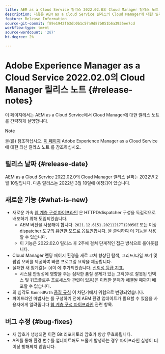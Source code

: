 ```yaml
---
title: AEM as a Cloud Service 릴리스 2022.02.0의 Cloud Manager 릴리스 노트
description: 다음은 AEM as a Cloud Service 릴리스의 Cloud Manager에 대한 릴리스 2022.02.0.
feature: Release Information
source-git-commit: f89e1942f63db0b1c57a9d87b051b6a3935ee7cd
workflow-type: tm+mt
source-wordcount: '287'
ht-degree: 2%

---
```



# Adobe Experience Manager as a Cloud Service 2022.02.0의 Cloud Manager 릴리스 노트 {#release-notes}

이 페이지에서는 AEM as a Cloud Service에서 Cloud Manager에 대한 릴리스 노트를 간략하게 설명합니다.

>[!NOTE]
>
>을(를) 참조하십시오. [이 페이지](/help/release-notes/release-notes-cloud/release-notes-current.md) Adobe Experience Manager as a Cloud Service에 대한 최신 릴리스 노트 를 참조하십시오.

## 릴리스 날짜 {#release-date}

AEM as a Cloud Service 2022.02.0의 Cloud Manager 릴리스 날짜는 2022년 2월 10일입니다. 다음 릴리스는 2022년 3월 10일에 예정되어 있습니다.

## 새로운 기능 {#what-is-new}

* 새로운 가속 [웹 계층 구성 파이프라인](/help/implementing/cloud-manager/configuring-pipelines/introduction-ci-cd-pipelines.md#web-tier-config-pipelines) 은 HTTPD/dispatcher 구성을 독점적으로 배포하기 위해 도입되었습니다.
   * AEM 버전을 사용해야 합니다. `2021.12.6151.20211217T120950Z` 또는 이상 [dispatcher 도구의 유연한 모드로 옵트인합니다.](/help/implementing/dispatcher/disp-overview.md#validation-debug) 을 클릭하여 이 기능을 사용할 수 있습니다.
   * 이 기능은 2022.02.0 릴리스 후 2주에 걸쳐 단계적인 접근 방식으로 롤아웃됩니다.
* Cloud Manager 랜딩 페이지 환경을 새로 고쳐 향상된 탐색, 그리드/타일 보기 및 팝업 오버를 제공하여 빠른 프로그램 요약을 제공합니다.
* 실패한 새 임계값(`< D`)이 에 추가되었습니다. [신뢰성 등급 지표.](/help/implementing/cloud-manager/code-quality-testing.md#understanding-code-quality-rules)
   * 시스템 안정성에 영향을 주는 심각한 품질 문제가 있는 고객(주로 잘못된 인덱스 및 워크플로우 프로세스와 관련이 있음)은 이러한 문제가 해결될 때까지 배포할 수 없습니다.
* 의 심각도 `BannedPath` [품질 규칙](/help/implementing/cloud-manager/code-quality-testing.md#understanding-code-quality-rules) 이 차단기에서 위험으로 변경되었습니다.
* 파이프라인 마법사는 를 구성하기 전에 AEM 환경 업데이트가 필요할 수 있음을 사용자에게 알려줍니다 [웹 계층 구성 파이프라인](/help/implementing/cloud-manager/configuring-pipelines/introduction-ci-cd-pipelines.md#web-tier-config-pipelines) 관련 항목.

## 버그 수정 {#bug-fixes}

* 새 암호가 생성되면 이전 Git 리포지토리 암호가 항상 무효화됩니다.
* API를 통해 환경 변수를 업데이트해도 드물게 발생하는 경우 파이프라인 실행이 더 이상 방해되지 않습니다.
